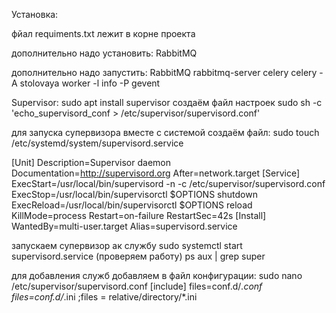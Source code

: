 Установка:

фйал requiments.txt лежит в корне проекта

дополнительно надо установить:
RabbitMQ

дополнительно надо запустить:
RabbitMQ rabbitmq-server
celery celery -A stolovaya worker -l info -P gevent


Supervisor:
sudo apt install supervisor
создаём файл настроек
sudo sh -c 'echo_supervisord_conf > /etc/supervisor/supervisord.conf'

для запуска супервизора вместе с системой создаём файл:
sudo touch /etc/systemd/system/supervisord.service

[Unit]
Description=Supervisor daemon
Documentation=http://supervisord.org
After=network.target
[Service]
ExecStart=/usr/local/bin/supervisord -n -c /etc/supervisor/supervisord.conf
ExecStop=/usr/local/bin/supervisorctl $OPTIONS shutdown
ExecReload=/usr/local/bin/supervisorctl $OPTIONS reload
KillMode=process
Restart=on-failure
RestartSec=42s
[Install]
WantedBy=multi-user.target
Alias=supervisord.service

запускаем супервизор ак службу
sudo systemctl start supervisord.service
(проверяем работу)
ps aux | grep super

для добавления служб добавляем в файл конфигурации:
sudo nano /etc/supervisor/supervisord.conf
[include]
files=conf.d/*.conf
files=conf.d/*.ini
;files = relative/directory/*.ini


